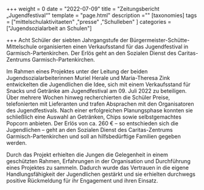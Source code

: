 +++
weight = 0
date = "2022-07-09"
title = "Zeitungsbericht „Jugendfestival“"
template = "page.html"
description =""
[taxonomies]
tags = ["mittelschulaktivitaeten" ,"presse" ,"Schulleben" ]
categories = ["Jugendsozialarbeit an Schulen"]

+++
Acht Schüler der siebten Jahrgangstufe der Bürgermeister-Schütte-Mittelschule organisierten einen Verkaufsstand für das Jugendfestival in Garmisch-Partenkirchen. Der Erlös geht an den Sozialen Dienst des Caritas-Zentrums Garmisch-Partenkirchen.

<!-- more -->

Im Rahmen eines Projektes unter der Leitung der beiden Jugendsozialarbeiterinnen Muriel Herale und Maria-Theresa Zink entwickelten die Jugendlichen die Idee, sich mit einem Verkaufsstand für Snacks und Getränke am Jugendfestival am 09. Juli 2022 zu beteiligen. Über mehrere Wochen hinweg recherchierten die Schüler Preise, telefonierten mit Lieferanten und trafen Absprachen mit den Organisatoren des Jugendfestivals. Nach einer erfolgreichen Planungsphase konnten sie schließlich eine Auswahl an Getränken, Chips sowie selbstgemachtes Popcorn anbieten. Der Erlös von ca. 260 € – so entschieden sich die Jugendlichen – geht an den Sozialen Dienst des Caritas-Zentrums Garmisch-Partenkirchen und soll an hilfsbedürftige Familien gegeben werden.

Durch das Projekt erhielten die Jungen die Gelegenheit in einem geschützten Rahmen, Erfahrungen in der Organisation und Durchführung eines Projektes zu sammeln. Dadurch wurde das Vertrauen in die eigene Handlungsfähigkeit der Jugendlichen gestärkt und sie erhielten durchwegs positive Rückmeldung für ihr Engagement und ihren Einsatz.


